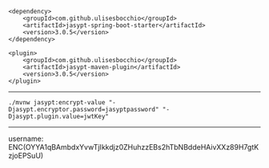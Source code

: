 ```
<dependency>
    <groupId>com.github.ulisesbocchio</groupId>
    <artifactId>jasypt-spring-boot-starter</artifactId>
    <version>3.0.5</version>
</dependency>

<plugin>
    <groupId>com.github.ulisesbocchio</groupId>
    <artifactId>jasypt-maven-plugin</artifactId>
    <version>3.0.5</version>
</plugin>
```

---

```
./mvnw jasypt:encrypt-value "-Djasypt.encryptor.password=jasyptpassword" "-Djasypt.plugin.value=jwtKey"

```

---

username: ENC(OYYA1qBAmbdxYvwTjIkkdjz0ZHuhzzEBs2hTbNBddeHAivXXz89H7gtKzjoEPSuU)
